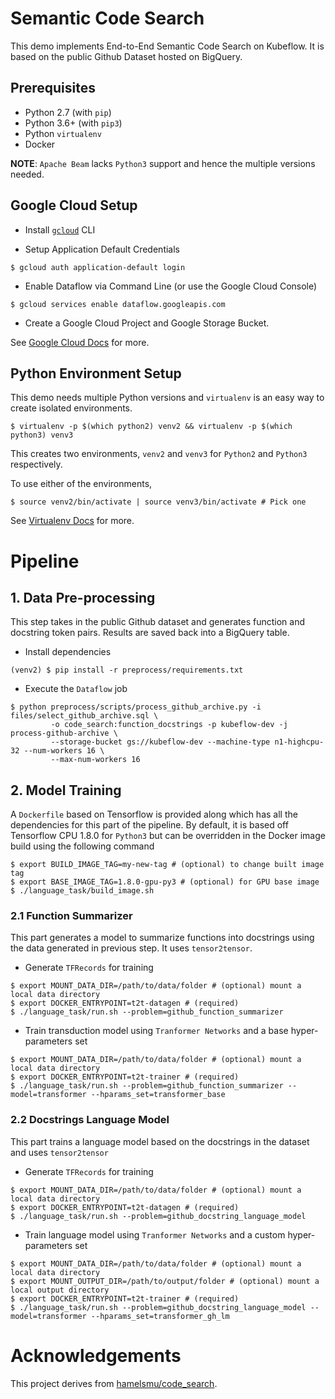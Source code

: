 # Semantic Code Search

This demo implements End-to-End Semantic Code Search on Kubeflow. It is based on the public
Github Dataset hosted on BigQuery.

## Prerequisites

* Python 2.7 (with `pip`)
* Python 3.6+ (with `pip3`)
* Python `virtualenv`
* Docker

**NOTE**: `Apache Beam` lacks `Python3` support and hence the multiple versions needed.

## Google Cloud Setup

* Install [`gcloud`](https://cloud.google.com/sdk/gcloud/) CLI

* Setup Application Default Credentials 
```
$ gcloud auth application-default login
```

* Enable Dataflow via Command Line (or use the Google Cloud Console)
```
$ gcloud services enable dataflow.googleapis.com
```

* Create a Google Cloud Project and Google Storage Bucket.

See [Google Cloud Docs](https://cloud.google.com/docs/) for more.

## Python Environment Setup

This demo needs multiple Python versions and `virtualenv` is an easy way to
create isolated environments.

```
$ virtualenv -p $(which python2) venv2 && virtualenv -p $(which python3) venv3 
```

This creates two environments, `venv2` and `venv3` for `Python2` and `Python3` respectively.

To use either of the environments,

```
$ source venv2/bin/activate | source venv3/bin/activate # Pick one
```

See [Virtualenv Docs](https://virtualenv.pypa.io/en/stable/) for more. 

# Pipeline

## 1. Data Pre-processing

This step takes in the public Github dataset and generates function and docstring token pairs.
Results are saved back into a BigQuery table.

* Install dependencies
```
(venv2) $ pip install -r preprocess/requirements.txt
```

* Execute the `Dataflow` job
```
$ python preprocess/scripts/process_github_archive.py -i files/select_github_archive.sql \
         -o code_search:function_docstrings -p kubeflow-dev -j process-github-archive \
         --storage-bucket gs://kubeflow-dev --machine-type n1-highcpu-32 --num-workers 16 \
         --max-num-workers 16
```

## 2. Model Training

A `Dockerfile` based on Tensorflow is provided along which has all the dependencies for this part of the pipeline. 
By default, it is based off Tensorflow CPU 1.8.0 for `Python3` but can be overridden in the Docker image build using
the following command

```
$ export BUILD_IMAGE_TAG=my-new-tag # (optional) to change built image tag
$ export BASE_IMAGE_TAG=1.8.0-gpu-py3 # (optional) for GPU base image
$ ./language_task/build_image.sh
```

### 2.1 Function Summarizer

This part generates a model to summarize functions into docstrings using the data generated in previous
step. It uses `tensor2tensor`.

* Generate `TFRecords` for training
```
$ export MOUNT_DATA_DIR=/path/to/data/folder # (optional) mount a local data directory
$ export DOCKER_ENTRYPOINT=t2t-datagen # (required)
$ ./language_task/run.sh --problem=github_function_summarizer
```

* Train transduction model using `Tranformer Networks` and a base hyper-parameters set
```
$ export MOUNT_DATA_DIR=/path/to/data/folder # (optional) mount a local data directory
$ export DOCKER_ENTRYPOINT=t2t-trainer # (required)
$ ./language_task/run.sh --problem=github_function_summarizer --model=transformer --hparams_set=transformer_base
```

### 2.2 Docstrings Language Model

This part trains a language model based on the docstrings in the dataset and uses `tensor2tensor`

* Generate `TFRecords` for training
```
$ export MOUNT_DATA_DIR=/path/to/data/folder # (optional) mount a local data directory
$ export DOCKER_ENTRYPOINT=t2t-datagen # (required)
$ ./language_task/run.sh --problem=github_docstring_language_model
```

* Train language model using `Tranformer Networks` and a custom hyper-parameters set
```
$ export MOUNT_DATA_DIR=/path/to/data/folder # (optional) mount a local data directory
$ export MOUNT_OUTPUT_DIR=/path/to/output/folder # (optional) mount a local output directory
$ export DOCKER_ENTRYPOINT=t2t-trainer # (required)
$ ./language_task/run.sh --problem=github_docstring_language_model --model=transformer --hparams_set=transformer_gh_lm
```

# Acknowledgements

This project derives from [hamelsmu/code_search](https://github.com/hamelsmu/code_search).

